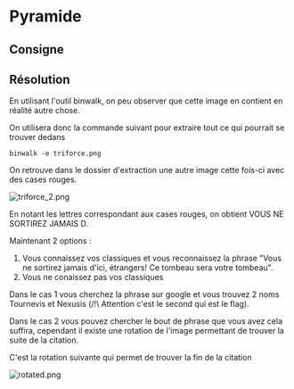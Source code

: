 # Pyramide

## Consigne


## Résolution

En utilisant l'outil binwalk, on peu observer que cette image en contient en réalité autre chose.

On utilisera donc la commande suivant pour extraire tout ce qui pourrait se trouver dedans
```
binwalk -e triforce.png
```

On retrouve dans le dossier d'extraction une autre image cette fois-ci avec des cases rouges.

![triforce_2.png](triforce_2.png)

En notant les lettres correspondant aux cases rouges, on obtient VOUS NE SORTIREZ JAMAIS D.

Maintenant 2 options :
 1. Vous connaissez vos classiques et vous reconnaissez la phrase "Vous ne sortirez jamais d'ici, étrangers! Ce tombeau sera votre tombeau".
 2. Vous ne conaissez pas vos classiques

Dans le cas 1 vous cherchez la phrase sur google et vous trouvez 2 noms Tournevis et Nexusis (/!\ Attention c'est le second qui est le flag).

Dans le cas 2 vous pouvez chercher le bout de phrase que vous avez cela suffira, cependant il existe une rotation de l'image permettant de trouver la suite de la citation.

C'est la rotation suivante qui permet de trouver la fin de la citation

![rotated.png](rotated.png)
